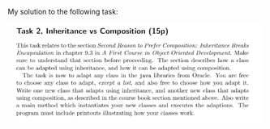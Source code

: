 My solution to the following task:


![Image of Yaktocat](https://github.com/Hawkrin/IV1350.InheritVsComposition/blob/master/picture/inheritancevscomposition.png)


